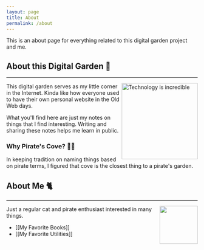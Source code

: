 ```yaml
---
layout: page
title: About
permalink: /about
---
```


This is an about page for everything related to this digital garden project and me.

## About this Digital Garden 🌱
---

<img src="https://pbs.twimg.com/media/DsFZADPX4AANZvz.jpg" alt="Technology is incredible" width="200" align="right">

This digital garden serves as my little corner in the Internet. Kinda like how everyone used to have their own personal website in the Old Web days.

What you'll find here are just my notes on things that I find interesting. Writing and sharing these notes helps me learn in public.

### Why Pirate's Cove? 🏴‍☠️
In keeping tradition on naming things based on pirate terms, I figured that cove is the closest thing to a pirate's garden.


## About Me 🐈
---

<img src="https://upload.wikimedia.org/wikipedia/commons/8/8f/Anne_Bonny%2C_Firing_Upon_the_Crew%2C_from_the_Pirates_of_the_Spanish_Main_series_%28N19%29_for_Allen_%26_Ginter_Cigarettes_MET_DP835030.jpg" width="100" align="right">


Just a regular cat and pirate enthusiast interested in many things.
- [[My Favorite Books]]
- [[My Favorite Utilities]]